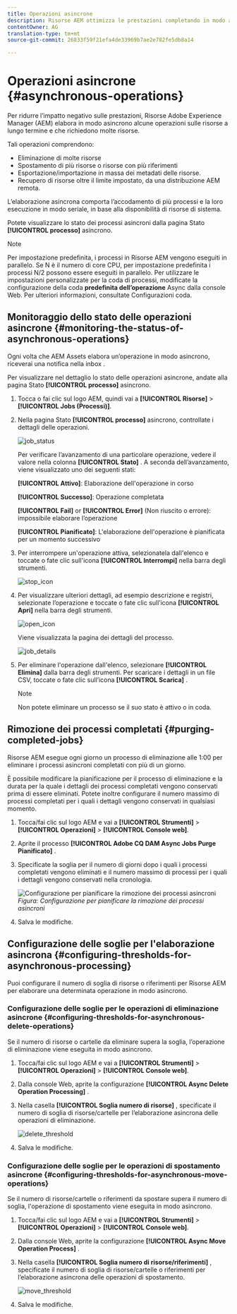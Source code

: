 ```yaml
---
title: Operazioni asincrone
description: Risorse AEM ottimizza le prestazioni completando in modo asincrono alcune attività che richiedono risorse.
contentOwner: AG
translation-type: tm+mt
source-git-commit: 26833f59f21efa4de33969b7ae2e782fe5db8a14

---
```



# Operazioni asincrone {#asynchronous-operations}

Per ridurre l’impatto negativo sulle prestazioni, Risorse Adobe Experience Manager (AEM) elabora in modo asincrono alcune operazioni sulle risorse a lungo termine e che richiedono molte risorse.

Tali operazioni comprendono:

* Eliminazione di molte risorse
* Spostamento di più risorse o risorse con più riferimenti
* Esportazione/importazione in massa dei metadati delle risorse.
* Recupero di risorse oltre il limite impostato, da una distribuzione AEM remota.

L’elaborazione asincrona comporta l’accodamento di più processi e la loro esecuzione in modo seriale, in base alla disponibilità di risorse di sistema.

Potete visualizzare lo stato dei processi asincroni dalla pagina Stato **[!UICONTROL processo]** asincrono.

>[!NOTE]
>
>Per impostazione predefinita, i processi in Risorse AEM vengono eseguiti in parallelo. Se N è il numero di core CPU, per impostazione predefinita i processi N/2 possono essere eseguiti in parallelo. Per utilizzare le impostazioni personalizzate per la coda di processi, modificate la configurazione della coda **predefinita dell’operazione** Async dalla console Web. Per ulteriori informazioni, consultate Configurazioni [](https://sling.apache.org/documentation/bundles/apache-sling-eventing-and-job-handling.html#queue-configurations)coda.

## Monitoraggio dello stato delle operazioni asincrone {#monitoring-the-status-of-asynchronous-operations}

Ogni volta che AEM Assets elabora un’operazione in modo asincrono, riceverai una notifica nella inbox <!-- and through email -->.

Per visualizzare nel dettaglio lo stato delle operazioni asincrone, andate alla pagina Stato **[!UICONTROL processo]** asincrono.

1. Tocca o fai clic sul logo AEM, quindi vai a **[!UICONTROL Risorse]** > **[!UICONTROL Jobs (Processi)]**.
1. Nella pagina Stato **[!UICONTROL processo]** asincrono, controllate i dettagli delle operazioni.

   ![job_status](assets/job_status.png)

   Per verificare l’avanzamento di una particolare operazione, vedere il valore nella colonna **[!UICONTROL Stato]** . A seconda dell’avanzamento, viene visualizzato uno dei seguenti stati:

   **[!UICONTROL Attivo]**: Elaborazione dell&#39;operazione in corso

   **[!UICONTROL Successo]**: Operazione completata

   **[!UICONTROL Fail]** or **[!UICONTROL Error]** (Non riuscito o errore): impossibile elaborare l’operazione

   **[!UICONTROL Pianificato]**: L&#39;elaborazione dell&#39;operazione è pianificata per un momento successivo

1. Per interrompere un&#39;operazione attiva, selezionatela dall&#39;elenco e toccate o fate clic sull&#39;icona **[!UICONTROL Interrompi]** nella barra degli strumenti.

   ![stop_icon](assets/stop_icon.png)

1. Per visualizzare ulteriori dettagli, ad esempio descrizione e registri, selezionate l’operazione e toccate o fate clic sull’icona **[!UICONTROL Apri]** nella barra degli strumenti.

   ![open_icon](assets/open_icon.png)

   Viene visualizzata la pagina dei dettagli del processo.

   ![job_details](assets/job_details.png)

1. Per eliminare l&#39;operazione dall&#39;elenco, selezionare **[!UICONTROL Elimina]** dalla barra degli strumenti. Per scaricare i dettagli in un file CSV, toccate o fate clic sull’icona **[!UICONTROL Scarica]** .

   >[!NOTE]
   >
   >Non potete eliminare un processo se il suo stato è attivo o in coda.

## Rimozione dei processi completati {#purging-completed-jobs}

Risorse AEM esegue ogni giorno un processo di eliminazione alle 1:00 per eliminare i processi asincroni completati con più di un giorno.

È possibile modificare la pianificazione per il processo di eliminazione e la durata per la quale i dettagli dei processi completati vengono conservati prima di essere eliminati. Potete inoltre configurare il numero massimo di processi completati per i quali i dettagli vengono conservati in qualsiasi momento.

1. Tocca/fai clic sul logo AEM e vai a **[!UICONTROL Strumenti]** > **[!UICONTROL Operazioni]** > **[!UICONTROL Console web]**.
1. Aprite il processo **[!UICONTROL Adobe CQ DAM Async Jobs Purge Pianificato]** .
1. Specificate la soglia per il numero di giorni dopo i quali i processi completati vengono eliminati e il numero massimo di processi per i quali i dettagli vengono conservati nella cronologia.

   ![Configurazione per pianificare la rimozione dei processi asincroni](assets/configmgr_purge_asyncjobs.png)
   *Figura: Configurazione per pianificare la rimozione dei processi asincroni*

1. Salva le modifiche.

## Configurazione delle soglie per l&#39;elaborazione asincrona {#configuring-thresholds-for-asynchronous-processing}

Puoi configurare il numero di soglia di risorse o riferimenti per Risorse AEM per elaborare una determinata operazione in modo asincrono.

### Configurazione delle soglie per le operazioni di eliminazione asincrone {#configuring-thresholds-for-asynchronous-delete-operations}

Se il numero di risorse o cartelle da eliminare supera la soglia, l’operazione di eliminazione viene eseguita in modo asincrono.

1. Tocca/fai clic sul logo AEM e vai a **[!UICONTROL Strumenti]** > **[!UICONTROL Operazioni]** > **[!UICONTROL Console web]**.
1. Dalla console Web, aprite la configurazione **[!UICONTROL Async Delete Operation Processing]** .
1. Nella casella **[!UICONTROL Soglia numero di risorse]** , specificate il numero di soglia di risorse/cartelle per l’elaborazione asincrona delle operazioni di eliminazione.

   ![delete_threshold](assets/delete_threshold.png)

1. Salva le modifiche.

### Configurazione delle soglie per le operazioni di spostamento asincrone {#configuring-thresholds-for-asynchronous-move-operations}

Se il numero di risorse/cartelle o riferimenti da spostare supera il numero di soglia, l&#39;operazione di spostamento viene eseguita in modo asincrono.

1. Tocca/fai clic sul logo AEM e vai a **[!UICONTROL Strumenti]** > **[!UICONTROL Operazioni]** > **[!UICONTROL Console web]**.
1. Dalla console Web, aprite la configurazione **[!UICONTROL Async Move Operation Process]** .
1. Nella casella **[!UICONTROL Soglia numero di risorse/riferimenti]** , specificate il numero di soglia di risorse/cartelle o riferimenti per l’elaborazione asincrona delle operazioni di spostamento.

   ![move_threshold](assets/move_threshold.png)

1. Salva le modifiche.

